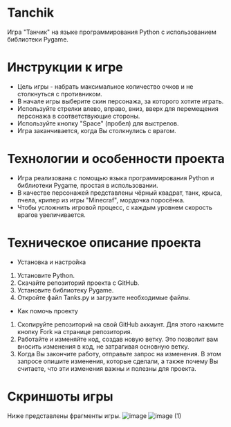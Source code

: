 # Tanchik
Игра "Танчик" на языке программирования Python с использованием библиотеки Pygame. 
# Инструкции к игре
* Цель игры - набрать максимальное количество очков и не столкнуться с противником.
* В начале игры выберите скин персонажа, за которого хотите играть.
* Используйте стрелки влево, вправо, вниз, вверх для перемещения персонажа в соответствующие стороны.
* Используйте кнопку "Space" (пробел) для выстрелов.
* Игра заканчивается, когда Вы столкнулись с врагом.
# Технологии и особенности проекта
* Игра реализована с помощью языка программирования Python и библиотеки Pygame, простая в использовании.
* В качестве персонажей представлены чёрный квадрат, танк, крыса, пчела, крипер из игры "Minecraf", мордочка поросёнка. 
* Чтобы усложнить игровой процесс, с каждым уровнем скорость врагов увеличивается.
# Техническое описание проекта
* Установка и настройка
1. Установите Python.
2. Скачайте репозиторий проекта с GitHub.
3. Установите библиотеку Pygame. 
4. Откройте файл Tanks.py  и загрузите необходимые файлы.
* Как помочь проекту
1. Скопируйте репозиторий на свой GitHub аккаунт. Для этого нажмите кнопку Fork на странице репозитория.
2. Работайте и изменяйте код, создав новую ветку. Это позволит вам вносить изменения в код, не затрагивая основную ветку.
3. Когда Вы закончите работу, отправьте запрос на изменения. В этом запросе опишите изменения, которые сделали, а также почему Вы считаете, что эти изменения важны и полезны для проекта.
# Скриншоты игры
Ниже представлены фрагменты игры.
![image](https://github.com/khreeva/Tank/assets/131894737/652c5ad5-8ef9-4842-ba6e-1af6aae95598)
![image (1)](https://github.com/khreeva/Tank/assets/131894737/5fa3b6f3-92d7-499a-bac4-90b7ff2f9811)
